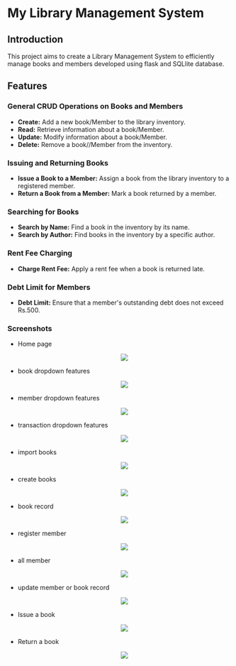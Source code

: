 # My Library Management System

## Introduction

This project aims to create a Library Management System to efficiently manage books and members developed using flask and SQLlite database.

## Features

### General CRUD Operations on Books and Members

- **Create:** Add a new book/Member to the library inventory.
- **Read:** Retrieve information about a book/Member.
- **Update:** Modify information about a book/Member.
- **Delete:** Remove a book//Member from the inventory.
  
### Issuing and Returning Books

- **Issue a Book to a Member:** Assign a book from the library inventory to a registered member.
- **Return a Book from a Member:** Mark a book returned by a member.

### Searching for Books

- **Search by Name:** Find a book in the inventory by its name.
- **Search by Author:** Find books in the inventory by a specific author.

### Rent Fee Charging

- **Charge Rent Fee:** Apply a rent fee when a book is returned late.

### Debt Limit for Members

- **Debt Limit:** Ensure that a member's outstanding debt does not exceed Rs.500.



### Screenshots
* Home page
  <p align="center">
   <img src=static\images\image.png>
  </p>
* book dropdown features
  <p align="center">
   <img src=static\images\book_.png>
  </p>
* member dropdown features
  <p align="center">
   <img src=static\images\member.png>
  </p>
* transaction dropdown features
  <p align="center">
   <img src=static\images\transaction.png>
  </p>
* import books
  <p align="center">
   <img src=static\images\import_book.png>
  </p>
* create books
  <p align="center">
   <img src=static\images\create_book.png>
  </p>
* book record
  <p align="center">
   <img src=static\images\book_record.png>
  </p>
* register member
  <p align="center">
   <img src=static\images\member_register.png>
  </p>
* all member
  <p align="center">
   <img src=static\images\all_membrs.png>
  </p>
* update member or book record
  <p align="center">
   <img src=static\images\update.png>
  </p>
* Issue a book 
  <p align="center">
   <img src=static\images\book_issue.png>
  </p>
* Return a book 
  <p align="center">
   <img src=static\images\return_book.png>
  </p>


